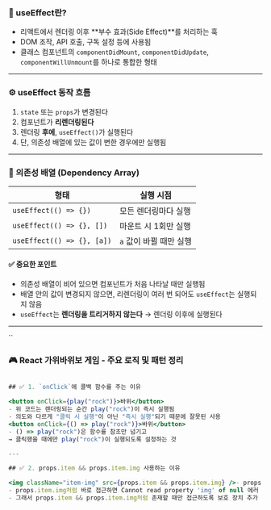 ### 🔹 useEffect란?

- 리액트에서 렌더링 이후 **부수 효과(Side Effect)**를 처리하는 훅
- DOM 조작, API 호출, 구독 설정 등에 사용됨
- 클래스 컴포넌트의 `componentDidMount`, `componentDidUpdate`, `componentWillUnmount`를 하나로 통합한 형태

---

### ⚙️ useEffect 동작 흐름

1. `state` 또는 `props`가 변경된다  
2. 컴포넌트가 **리렌더링된다**  
3. 렌더링 **후에**, `useEffect()`가 실행된다  
4. 단, 의존성 배열에 있는 값이 변한 경우에만 실행됨

---

### 🧪 의존성 배열 (Dependency Array)

| 형태 | 실행 시점 |
|------|------------|
| `useEffect(() => {})` | 모든 렌더링마다 실행 |
| `useEffect(() => {}, [])` | 마운트 시 1회만 실행 |
| `useEffect(() => {}, [a])` | `a` 값이 바뀔 때만 실행 |

#### ✅ 중요한 포인트

- 의존성 배열이 비어 있으면 컴포넌트가 처음 나타날 때만 실행됨
- 배열 안의 값이 변경되지 않으면, 리렌더링이 여러 번 되어도 `useEffect`는 실행되지 않음
- `useEffect`는 **렌더링을 트리거하지 않는다** → 렌더링 이후에 실행된다

---

``
### 🎮 React 가위바위보 게임 - 주요 로직 및 패턴 정리
```jsx

## ✅ 1. `onClick`에 콜백 함수를 주는 이유

<button onClick={play("rock")}>바위</button>
- 위 코드는 렌더링되는 순간 play("rock")이 즉시 실행됨
- 의도와 다르게 "클릭 시 실행"이 아닌 "즉시 실행"되기 때문에 잘못된 사용
<button onClick={() => play("rock")}>바위</button>
- () => play("rock")은 함수를 참조만 넘기고
→ 클릭했을 때에만 play("rock")이 실행되도록 설정하는 것

---

## ✅ 2. props.item && props.item.img 사용하는 이유

<img className="item-img" src={props.item && props.item.img} />- props.item이 처음엔 null일 수 있기 때문에,
- props.item.img처럼 바로 접근하면 Cannot read property 'img' of null 에러 발생 가능
- 그래서 props.item && props.item.img처럼 존재할 때만 접근하도록 보호 장치 추가